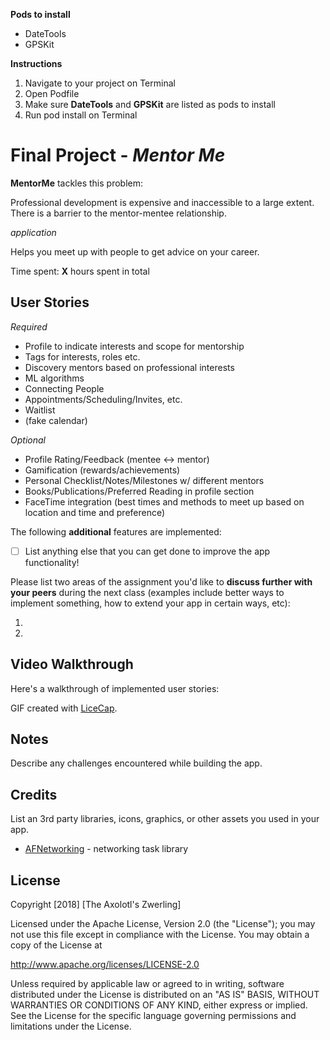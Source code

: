 

**Pods to install**
- DateTools
- GPSKit

**Instructions**
1) Navigate to your project on Terminal
2) Open Podfile
3) Make sure **DateTools** and **GPSKit** are listed as pods to install
4) Run pod install on Terminal


# Final Project - *Mentor Me*

**MentorMe** tackles this problem:

Professional development is expensive and inaccessible to a large extent. There is a barrier to the mentor-mentee relationship.

*application*

Helps you meet up with people to get advice on your career.


Time spent: **X** hours spent in total

## User Stories

*Required*

* Profile to indicate interests and scope for mentorship
* Tags for interests, roles etc. 
* Discovery mentors based on professional interests
* ML algorithms
* Connecting People
* Appointments/Scheduling/Invites, etc.
* Waitlist
* (fake calendar)


*Optional*

* Profile Rating/Feedback (mentee ↔ mentor)
* Gamification (rewards/achievements)
* Personal Checklist/Notes/Milestones w/ different mentors
* Books/Publications/Preferred Reading in profile section
* FaceTime integration (best times and methods to meet up based on location and time and preference)





The following **additional** features are implemented:

- [ ] List anything else that you can get done to improve the app functionality!

Please list two areas of the assignment you'd like to **discuss further with your peers** during the next class (examples include better ways to implement something, how to extend your app in certain ways, etc):

1.
2.

## Video Walkthrough

Here's a walkthrough of implemented user stories:


GIF created with [LiceCap](http://www.cockos.com/licecap/).

## Notes

Describe any challenges encountered while building the app.

## Credits

List an 3rd party libraries, icons, graphics, or other assets you used in your app.

- [AFNetworking](https://github.com/AFNetworking/AFNetworking) - networking task library

## License

Copyright [2018] [The Axolotl's Zwerling]

Licensed under the Apache License, Version 2.0 (the "License");
you may not use this file except in compliance with the License.
You may obtain a copy of the License at

http://www.apache.org/licenses/LICENSE-2.0

Unless required by applicable law or agreed to in writing, software
distributed under the License is distributed on an "AS IS" BASIS,
WITHOUT WARRANTIES OR CONDITIONS OF ANY KIND, either express or implied.
See the License for the specific language governing permissions and
limitations under the License.
